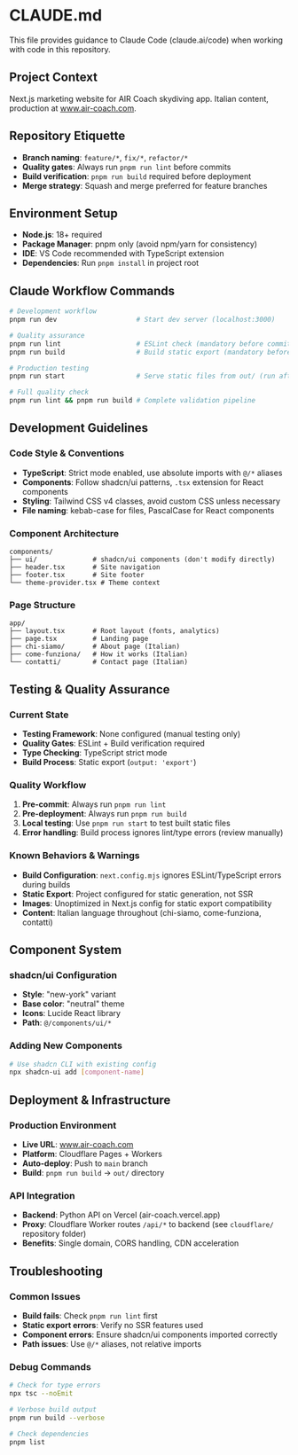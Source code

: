 # CLAUDE.md

This file provides guidance to Claude Code (claude.ai/code) when working with code in this repository.

## Project Context

Next.js marketing website for AIR Coach skydiving app. Italian content, production at www.air-coach.com.

## Repository Etiquette

- **Branch naming**: `feature/*`, `fix/*`, `refactor/*`
- **Quality gates**: Always run `pnpm run lint` before commits
- **Build verification**: `pnpm run build` required before deployment
- **Merge strategy**: Squash and merge preferred for feature branches

## Environment Setup

- **Node.js**: 18+ required
- **Package Manager**: pnpm only (avoid npm/yarn for consistency)
- **IDE**: VS Code recommended with TypeScript extension
- **Dependencies**: Run `pnpm install` in project root

## Claude Workflow Commands

```bash
# Development workflow
pnpm run dev                    # Start dev server (localhost:3000)

# Quality assurance
pnpm run lint                   # ESLint check (mandatory before commits)
pnpm run build                  # Build static export (mandatory before deployment)

# Production testing
pnpm run start                  # Serve static files from out/ (run after build)

# Full quality check
pnpm run lint && pnpm run build # Complete validation pipeline
```

## Development Guidelines

### Code Style & Conventions
- **TypeScript**: Strict mode enabled, use absolute imports with `@/*` aliases
- **Components**: Follow shadcn/ui patterns, `.tsx` extension for React components
- **Styling**: Tailwind CSS v4 classes, avoid custom CSS unless necessary
- **File naming**: kebab-case for files, PascalCase for React components

### Component Architecture
```
components/
├── ui/              # shadcn/ui components (don't modify directly)
├── header.tsx       # Site navigation
├── footer.tsx       # Site footer
└── theme-provider.tsx # Theme context
```

### Page Structure
```
app/
├── layout.tsx       # Root layout (fonts, analytics)
├── page.tsx         # Landing page
├── chi-siamo/       # About page (Italian)
├── come-funziona/   # How it works (Italian)
└── contatti/        # Contact page (Italian)
```

## Testing & Quality Assurance

### Current State
- **Testing Framework**: None configured (manual testing only)
- **Quality Gates**: ESLint + Build verification required
- **Type Checking**: TypeScript strict mode
- **Build Process**: Static export (`output: 'export'`)

### Quality Workflow
1. **Pre-commit**: Always run `pnpm run lint`
2. **Pre-deployment**: Always run `pnpm run build`
3. **Local testing**: Use `pnpm run start` to test built static files
4. **Error handling**: Build process ignores lint/type errors (review manually)

### Known Behaviors & Warnings
- **Build Configuration**: `next.config.mjs` ignores ESLint/TypeScript errors during builds
- **Static Export**: Project configured for static generation, not SSR
- **Images**: Unoptimized in Next.js config for static export compatibility
- **Content**: Italian language throughout (chi-siamo, come-funziona, contatti)

## Component System

### shadcn/ui Configuration
- **Style**: "new-york" variant
- **Base color**: "neutral" theme
- **Icons**: Lucide React library
- **Path**: `@/components/ui/*`

### Adding New Components
```bash
# Use shadcn CLI with existing config
npx shadcn-ui add [component-name]
```

## Deployment & Infrastructure

### Production Environment
- **Live URL**: www.air-coach.com
- **Platform**: Cloudflare Pages + Workers
- **Auto-deploy**: Push to `main` branch
- **Build**: `pnpm run build` → `out/` directory

### API Integration
- **Backend**: Python API on Vercel (air-coach.vercel.app)
- **Proxy**: Cloudflare Worker routes `/api/*` to backend (see `cloudflare/` repository folder)
- **Benefits**: Single domain, CORS handling, CDN acceleration

## Troubleshooting

### Common Issues
- **Build fails**: Check `pnpm run lint` first
- **Static export errors**: Verify no SSR features used
- **Component errors**: Ensure shadcn/ui components imported correctly
- **Path issues**: Use `@/*` aliases, not relative imports

### Debug Commands
```bash
# Check for type errors
npx tsc --noEmit

# Verbose build output
pnpm run build --verbose

# Check dependencies
pnpm list
```